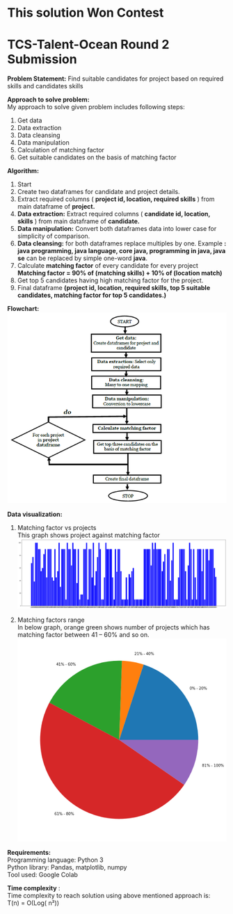 
# This solution Won Contest
# TCS-Talent-Ocean Round 2 Submission

**Problem Statement:** Find suitable candidates for project based on required skills and candidates skills <br>

**Approach to solve problem:**  <br>
My approach to solve given problem includes following steps: <br>
1. Get data
2. Data extraction
3. Data cleansing
4. Data manipulation
5. Calculation of matching factor
6. Get suitable candidates on the basis of matching factor

**Algorithm:** <br>
1. Start
2. Create two dataframes for candidate and project details.
3. Extract required columns ( **project id, location, required skills** ) from main dataframe of **project.**
4. **Data extraction:** Extract required columns ( **candidate id, location, skills** ) from main dataframe of **candidate.**
5. **Data manipulation:** Convert both dataframes data into lower case for simplicity of comparison.
6. **Data cleansing:** for both dataframes replace multiples by one.
Example **: java programming, java language, core java, programming in java, java se** can be replaced by simple one-word **java**.
1. Calculate **matching factor** of every candidate for every project
**Matching factor = 90% of (matching skills) + 10% of (location match)**
1. Get top 5 candidates having high matching factor for the project.
2. Final dataframe **(project id, location, required skills, top 5 suitable candidates, matching factor for top 5 candidates.)**

**Flowchart:** <br>
![alt text](imgs/flowchart.png)<br>

**Data visualization:** 
1. Matching factor vs projects <br>
This graph shows project against matching factor <br>
![alt text](imgs/bar.png)<br>

1. Matching factors range <br>
In below graph, orange green shows number of projects which has matching factor between 41 – 60% and so on. <br>
![alt text](imgs/pie.png) <br>

**Requirements:** <br>
Programming language: Python 3 <br>
Python library: Pandas, matplotlib, numpy <br>
Tool used: Google Colab <br>

**Time complexity** : <br>
Time complexity to reach solution using above mentioned approach is:  <br>
T(n) = O(Log( n²)) <br>
